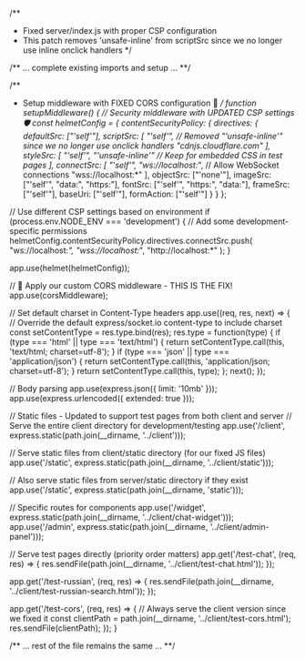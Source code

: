 /**
 * Fixed server/index.js with proper CSP configuration
 * This patch removes 'unsafe-inline' from scriptSrc since we no longer use inline onclick handlers
 */

/** ... complete existing imports and setup ... **/

/**
 * Setup middleware with FIXED CORS configuration 🍄
 */
function setupMiddleware() {
  // Security middleware with UPDATED CSP settings 🛡️
  const helmetConfig = {
    contentSecurityPolicy: {
      directives: {
        defaultSrc: ["'self'"],
        scriptSrc: [
          "'self'",
          // Removed "'unsafe-inline'" since we no longer use onclick handlers
          "cdnjs.cloudflare.com"
        ],
        styleSrc: [
          "'self'",
          "'unsafe-inline'" // Keep for embedded CSS in test pages
        ],
        connectSrc: [
          "'self'",
          "ws://localhost:*", // Allow WebSocket connections
          "wss://localhost:*"
        ],
        objectSrc: ["'none'"],
        imageSrc: ["'self'", "data:", "https:"],
        fontSrc: ["'self'", "https:", "data:"],
        frameSrc: ["'self'"],
        baseUri: ["'self'"],
        formAction: ["'self'"]
      }
    }
  };

  // Use different CSP settings based on environment
  if (process.env.NODE_ENV === 'development') {
    // Add some development-specific permissions
    helmetConfig.contentSecurityPolicy.directives.connectSrc.push(
      "ws://localhost:*",
      "wss://localhost:*",
      "http://localhost:*"
    );
  }

  app.use(helmet(helmetConfig));

  // 🍄 Apply our custom CORS middleware - THIS IS THE FIX!
  app.use(corsMiddleware);

  // Set default charset in Content-Type headers
  app.use((req, res, next) => {
    // Override the default express/socket.io content-type to include charset
    const setContentType = res.type.bind(res);
    res.type = function(type) {
      if (type === 'html' || type === 'text/html') {
        return setContentType.call(this, 'text/html; charset=utf-8');
      }
      if (type === 'json' || type === 'application/json') {
        return setContentType.call(this, 'application/json; charset=utf-8');
      }
      return setContentType.call(this, type);
    };
    next();
  });

  // Body parsing
  app.use(express.json({ limit: '10mb' }));
  app.use(express.urlencoded({ extended: true }));

  // Static files - Updated to support test pages from both client and server
  // Serve the entire client directory for development/testing
  app.use('/client', express.static(path.join(__dirname, '../client')));
  
  // Serve static files from client/static directory (for our fixed JS files)
  app.use('/static', express.static(path.join(__dirname, '../client/static')));
  
  // Also serve static files from server/static directory if they exist
  app.use('/static', express.static(path.join(__dirname, 'static')));
  
  // Specific routes for components
  app.use('/widget', express.static(path.join(__dirname, '../client/chat-widget')));
  app.use('/admin', express.static(path.join(__dirname, '../client/admin-panel')));
  
  // Serve test pages directly (priority order matters)
  app.get('/test-chat', (req, res) => {
    res.sendFile(path.join(__dirname, '../client/test-chat.html'));
  });
  
  app.get('/test-russian', (req, res) => {
    res.sendFile(path.join(__dirname, '../client/test-russian-search.html'));
  });

  app.get('/test-cors', (req, res) => {
    // Always serve the client version since we fixed it
    const clientPath = path.join(__dirname, '../client/test-cors.html');
    res.sendFile(clientPath);
  });
}

/** ... rest of the file remains the same ... **/
